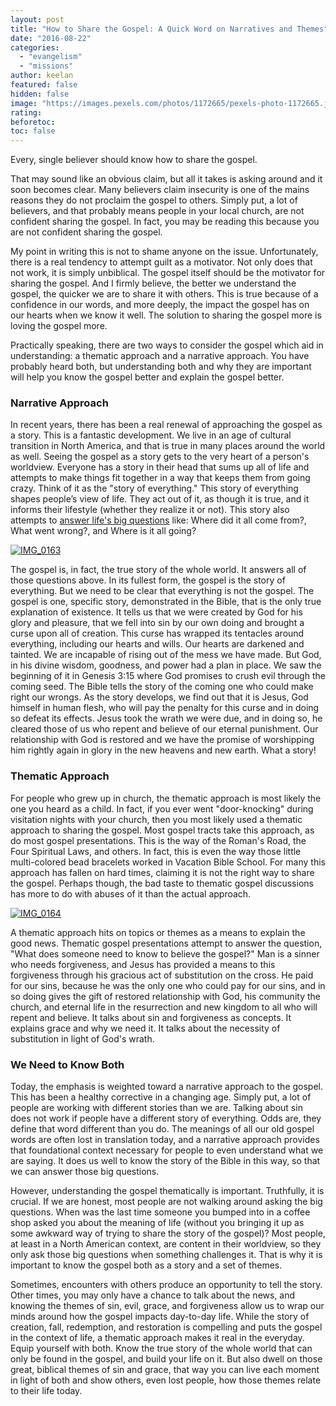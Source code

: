 ```yaml
---
layout: post
title: "How to Share the Gospel: A Quick Word on Narratives and Themes"
date: "2016-08-22"
categories: 
  - "evangelism"
  - "missions"
author: keelan
featured: false
hidden: false
image: "https://images.pexels.com/photos/1172665/pexels-photo-1172665.jpeg?auto=compress&cs=tinysrgb&w=1260&h=750&dpr=1"
rating:
beforetoc:
toc: false
---
```


Every, single believer should know how to share the gospel.

That may sound like an obvious claim, but all it takes is asking around and it soon becomes clear. Many believers claim insecurity is one of the mains reasons they do not proclaim the gospel to others. Simply put, a lot of believers, and that probably means people in your local church, are not confident sharing the gospel. In fact, you may be reading this because you are not confident sharing the gospel.

My point in writing this is not to shame anyone on the issue. Unfortunately, there is a real tendency to attempt guilt as a motivator. Not only does that not work, it is simply unbiblical. The gospel itself should be the motivator for sharing the gospel. And I firmly believe, the better we understand the gospel, the quicker we are to share it with others. This is true because of a confidence in our words, and more deeply, the impact the gospel has on our hearts when we know it well. The solution to sharing the gospel more is loving the gospel more.

Practically speaking, there are two ways to consider the gospel which aid in understanding: a thematic approach and a narrative approach. You have probably heard both, but understanding both and why they are important will help you know the gospel better and explain the gospel better.

### **Narrative Approach**

In recent years, there has been a real renewal of approaching the gospel as a story. This is a fantastic development. We live in an age of cultural transition in North America, and that is true in many places around the world as well. Seeing the gospel as a story gets to the very heart of a person's worldview. Everyone has a story in their head that sums up all of life and attempts to make things fit together in a way that keeps them from going crazy. Think of it as the "story of everything." This story of everything shapes people’s view of life. They act out of it, as though it is true, and it informs their lifestyle (whether they realize it or not). This story also attempts to [answer life's big questions](http://blog.keelancook.com/2016/04/how-to-ask-someone-about-their-religion-and-actually-discover-what-they-really-believe.html) like: Where did it all come from?, What went wrong?, and Where is it all going?

[![IMG_0163](https://keelancook.files.wordpress.com/2020/08/5001d-img_0163.png?w=1024&h=423)](https://keelancook.files.wordpress.com/2020/08/5001d-img_0163.png)

The gospel is, in fact, the true story of the whole world. It answers all of those questions above. In its fullest form, the gospel is the story of everything. But we need to be clear that everything is not the gospel. The gospel is one, specific story, demonstrated in the Bible, that is the only true explanation of existence. It tells us that we were created by God for his glory and pleasure, that we fell into sin by our own doing and brought a curse upon all of creation. This curse has wrapped its tentacles around everything, including our hearts and wills. Our hearts are darkened and tainted. We are incapable of rising out of the mess we have made. But God, in his divine wisdom, goodness, and power had a plan in place. We saw the beginning of it in Genesis 3:15 where God promises to crush evil through the coming seed. The Bible tells the story of the coming one who could make right our wrongs. As the story develops, we find out that it is Jesus, God himself in human flesh, who will pay the penalty for this curse and in doing so defeat its effects. Jesus took the wrath we were due, and in doing so, he cleared those of us who repent and believe of our eternal punishment. Our relationship with God is restored and we have the promise of worshipping him rightly again in glory in the new heavens and new earth. What a story!

### **Thematic Approach**

For people who grew up in church, the thematic approach is most likely the one you heard as a child. In fact, if you ever went "door-knocking" during visitation nights with your church, then you most likely used a thematic approach to sharing the gospel. Most gospel tracts take this approach, as do most gospel presentations. This is the way of the Roman's Road, the Four Spiritual Laws, and others. In fact, this is even the way those little multi-colored bead bracelets worked in Vacation Bible School. For many this approach has fallen on hard times, claiming it is not the right way to share the gospel. Perhaps though, the bad taste to thematic gospel discussions has more to do with abuses of it than the actual approach.

[![IMG_0164](https://keelancook.files.wordpress.com/2020/08/1d4b3-img_0164.png?w=1024&h=768)](https://keelancook.files.wordpress.com/2020/08/1d4b3-img_0164.png)

A thematic approach hits on topics or themes as a means to explain the good news. Thematic gospel presentations attempt to answer the question, "What does someone need to know to believe the gospel?" Man is a sinner who needs forgiveness, and Jesus has provided a means to this forgiveness through his gracious act of substitution on the cross. He paid for our sins, because he was the only one who could pay for our sins, and in so doing gives the gift of restored relationship with God, his community the church, and eternal life in the resurrection and new kingdom to all who will repent and believe. It talks about sin and forgiveness as concepts. It explains grace and why we need it. It talks about the necessity of substitution in light of God's wrath.

### **We Need to Know Both**

Today, the emphasis is weighted toward a narrative approach to the gospel. This has been a healthy corrective in a changing age. Simply put, a lot of people are working with different stories than we are. Talking about sin does not work if people have a different story of everything. Odds are, they define that word different than you do. The meanings of all our old gospel words are often lost in translation today, and a narrative approach provides that foundational context necessary for people to even understand what we are saying. It does us well to know the story of the Bible in this way, so that we can answer those big questions.

However, understanding the gospel thematically is important. Truthfully, it is crucial. If we are honest, most people are not walking around asking the big questions. When was the last time someone you bumped into in a coffee shop asked you about the meaning of life (without you bringing it up as some awkward way of trying to share the story of the gospel)? Most people, at least in a North American context, are content in their worldview, so they only ask those big questions when something challenges it. That is why it is important to know the gospel both as a story and a set of themes.

Sometimes, encounters with others produce an opportunity to tell the story. Other times, you may only have a chance to talk about the news, and knowing the themes of sin, evil, grace, and forgiveness allow us to wrap our minds around how the gospel impacts day-to-day life. While the story of creation, fall, redemption, and restoration is compelling and puts the gospel in the context of life, a thematic approach makes it real in the everyday. Equip yourself with both. Know the true story of the whole world that can only be found in the gospel, and build your life on it. But also dwell on those great, biblical themes of sin and grace, that way you can live each moment in light of both and show others, even lost people, how those themes relate to their life today.
